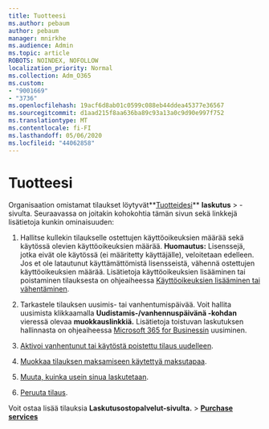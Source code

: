 ```yaml
---
title: Tuotteesi
ms.author: pebaum
author: pebaum
manager: mnirkhe
ms.audience: Admin
ms.topic: article
ROBOTS: NOINDEX, NOFOLLOW
localization_priority: Normal
ms.collection: Adm_O365
ms.custom:
- "9001669"
- "3736"
ms.openlocfilehash: 19acf6d8ab01c0599c088eb44ddea45377e36567
ms.sourcegitcommit: d1aad215f8aa636ba89c93a13a0c9d90e997f752
ms.translationtype: MT
ms.contentlocale: fi-FI
ms.lasthandoff: 05/06/2020
ms.locfileid: "44062858"
---
```

# <a name="your-products"></a>Tuotteesi

Organisaation omistamat tilaukset löytyvät**[Tuotteidesi](https://go.microsoft.com/fwlink/p/?linkid=842054)** **laskutus** > -sivulta. Seuraavassa on joitakin kohokohtia tämän sivun sekä linkkejä lisätietoja kunkin ominaisuuden:

1. Hallitse kullekin tilaukselle ostettujen käyttöoikeuksien määrää sekä käytössä olevien käyttöoikeuksien määrää.  **Huomautus:** Lisenssejä, jotka eivät ole käytössä (ei määritetty käyttäjälle), veloitetaan edelleen.  Jos et ole latautunut käyttämättömistä lisensseistä, vähennä ostettujen käyttöoikeuksien määrää. Lisätietoja käyttöoikeuksien lisääminen tai poistaminen tilauksesta on ohjeaiheessa [Käyttöoikeuksien lisääminen tai vähentäminen](https://docs.microsoft.com/alchemyinsights/how-to-add-or-reduce-licenses).

2. Tarkastele tilauksen uusimis- tai vanhentumispäivää.  Voit hallita uusimista klikkaamalla **Uudistamis-/vanhennuspäivänä -kohdan** vieressä olevaa **muokkauslinkkiä.**  Lisätietoja toistuvan laskutuksen hallinnasta on ohjeaiheessa [Microsoft 365 for Businessin](https://go.microsoft.com/fwlink/?linkid=2119216) uusiminen.

3. [Aktivoi vanhentunut tai käytöstä poistettu tilaus uudelleen](https://go.microsoft.com/fwlink/?linkid=2117519).

4. [Muokkaa tilauksen maksamiseen käytettyä maksutapaa](https://go.microsoft.com/fwlink/?linkid=2117167).

5. [Muuta, kuinka usein sinua laskutetaan](https://go.microsoft.com/fwlink/?linkid=2119112).

6. [Peruuta tilaus](https://go.microsoft.com/fwlink/?linkid=2119113).

Voit ostaa lisää tilauksia **Laskutusostopalvelut-sivulta.** > [**Purchase services**](https://go.microsoft.com/fwlink/p/?linkid=868433)
